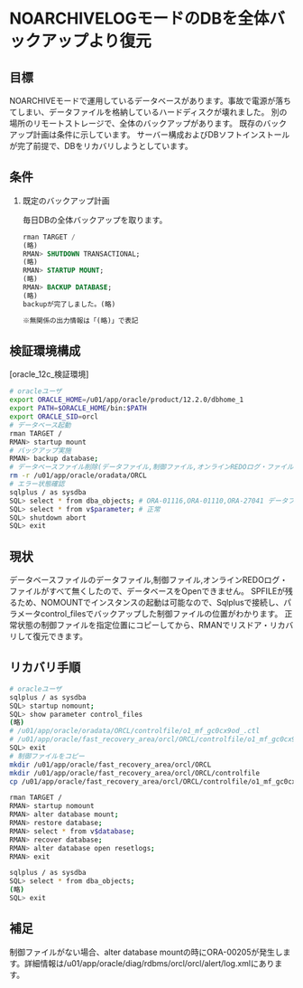 # NOARCHIVELOGモードのDBを全体バックアップより復元 #

## 目標 ##

NOARCHIVEモードで運用しているデータベースがあります。事故で電源が落ちてしまい、データファイルを格納しているハードディスクが壊れました。
別の場所のリモートストレージで、全体のバックアップがあります。
既存のバックアップ計画は条件に示しています。
サーバー構成およびDBソフトインストールが完了前提で、DBをリカバリしようとしています。

## 条件 ##

1. 既定のバックアップ計画

   毎日DBの全体バックアップを取ります。

   ~~~sql
   rman TARGET /
   (略)
   RMAN> SHUTDOWN TRANSACTIONAL;
   (略)
   RMAN> STARTUP MOUNT;
   (略)
   RMAN> BACKUP DATABASE;
   (略)
   backupが完了しました。(略)

   ※無関係の出力情報は「(略)」で表記
   ~~~

## 検証環境構成 ##

[oracle_12c_検証環境]

~~~bash
# oracleユーザ
export ORACLE_HOME=/u01/app/oracle/product/12.2.0/dbhome_1
export PATH=$ORACLE_HOME/bin:$PATH
export ORACLE_SID=orcl
# データベース起動
rman TARGET /
RMAN> startup mount
# バックアップ実施
RMAN> backup database;
# データベースファイル削除(データファイル,制御ファイル,オンラインREDOログ・ファイル)
rm -r /u01/app/oracle/oradata/ORCL
# エラー状態確認
sqlplus / as sysdba
SQL> select * from dba_objects; # ORA-01116,ORA-01110,ORA-27041 データファイル見つかりません。
SQL> select * from v$parameter; # 正常
SQL> shutdown abort
SQL> exit
~~~

## 現状 ##

データベースファイルのデータファイル,制御ファイル,オンラインREDOログ・ファイルがすべて無くしたので、データベースをOpenできません。
SPFILEが残るため、NOMOUNTでインスタンスの起動は可能なので、Sqlplusで接続し、パラメータcontrol_filesでバックアップした制御ファイルの位置がわかります。
正常状態の制御ファイルを指定位置にコピーしてから、RMANでリスドア・リカバリして復元できます。

## リカバリ手順 ##

~~~bash
# oracleユーザ
sqlplus / as sysdba
SQL> startup nomount;
SQL> show parameter control_files
(略)
# /u01/app/oracle/oradata/ORCL/controlfile/o1_mf_gc0cx9od_.ctl
# /u01/app/oracle/fast_recovery_area/orcl/ORCL/controlfile/o1_mf_gc0cx9qw_.ctl
SQL> exit
# 制御ファイルをコピー
mkdir /u01/app/oracle/fast_recovery_area/orcl/ORCL
mkdir /u01/app/oracle/fast_recovery_area/orcl/ORCL/controlfile
cp /u01/app/oracle/fast_recovery_area/orcl/ORCL/controlfile/o1_mf_gc0cx9qw_.ctl /u01/app/oracle/oradata/ORCL/controlfile/o1_mf_gc0cx9od_.ctl

rman TARGET /
RMAN> startup nomount
RMAN> alter database mount;
RMAN> restore database;
RMAN> select * from v$database;
RMAN> recover database;
RMAN> alter database open resetlogs;
RMAN> exit

sqlplus / as sysdba
SQL> select * from dba_objects;
(略)
SQL> exit
~~~

## 補足 ##

制御ファイルがない場合、alter database mountの時にORA-00205が発生します。詳細情報は/u01/app/oracle/diag/rdbms/orcl/orcl/alert/log.xmlにあります。
